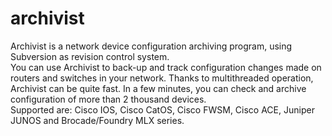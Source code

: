 archivist
=========

Archivist is a network device configuration archiving program, using Subversion as revision control system.   
You can use Archivist to back-up and track configuration changes made on routers and switches in your network. Thanks to multithreaded operation, Archivist can be quite fast. In a few minutes, you can check and archive configuration of more than 2 thousand devices.   
Supported are: Cisco IOS, Cisco CatOS, Cisco FWSM, Cisco ACE, Juniper JUNOS and Brocade/Foundry MLX series.

